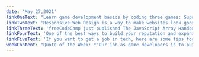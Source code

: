 ```yaml
---
date: 'May 27,2021'
linkOneText: "Learn game development basics by coding three games: Super Mario Bros, Legend of Zelda, and Space Invaders. Ania will show you how to add physics, collision detection, and your own custom sprites. By the end of the course, you'll have sharable links to your games. (3 hour YouTube course): https://www.freecodecamp.org/news/how-to-build-mario-zelda-and-space-invaders-with-kaboom-js/"
linkTwoText: 'Responsive Web Design is a way to make websites look good on different screen sizes. This course will show you how to use CSS Media Queries — a key tool built into all major browsers — to build designs that look great on laptops, tablets, and mobile phones. (90 minute course): https://www.freecodecamp.org/news/how-to-use-css-media-queries-to-create-responsive-websites/'
linkThreeText: 'freeCodeCamp just published The JavaScript Array Handbook. Bookmark this as a reference, and learn the dozens of ways you can use the powerful Array data structure. (40 minute read): https://www.freecodecamp.org/news/the-javascript-array-handbook/'
linkFourText: 'One of the best ways to build your reputation and expand your coding skills is to contribute to open source projects like Linux, Firefox, and freeCodeCamp. This guide will give you practical tips on how to get started with open source. (15 minute read): https://www.freecodecamp.org/news/how-to-contribute-to-open-source-projects-beginners-guide/'
linkFiveText: 'If you want to get a job in tech, here are some tips for how you can build sustainable habits that will help you ramp up toward your first developer job. (10 minute read): https://www.freecodecamp.org/news/how-to-use-small-sustainable-habits-to-get-your-first-dev-job/'
weekContent: "Quote of the Week: *'Our job as game developers is to put ourselves in the player's shoes. We try to see what they're seeing and support what we think they might think.'* — Shigeru Miyamoto, creator of Super Mario Bros., Legend of Zelda, and Donkey Kong"
---
```


